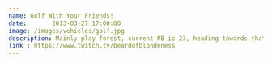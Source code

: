 ```yaml
---
name: Golf With Your Friends!
date:       2013-03-27 17:00:00
image: /images/vehicles/golf.jpg
description: Mainly play forest, current PB is 23, heading towards that perfect score... eventually.
link : https://www.twitch.tv/beardofblondeness
---
```

